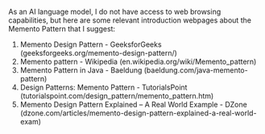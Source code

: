 

As an AI language model, I do not have access to web browsing capabilities, but here are some relevant introduction webpages about the Memento Pattern that I suggest:

1. Memento Design Pattern - GeeksforGeeks (geeksforgeeks.org/memento-design-pattern/)
2. Memento pattern - Wikipedia (en.wikipedia.org/wiki/Memento_pattern)
3. Memento Pattern in Java - Baeldung (baeldung.com/java-memento-pattern)
4. Design Patterns: Memento Pattern - TutorialsPoint (tutorialspoint.com/design_pattern/memento_pattern.htm)
5. Memento Design Pattern Explained – A Real World Example - DZone (dzone.com/articles/memento-design-pattern-explained-a-real-world-exam)